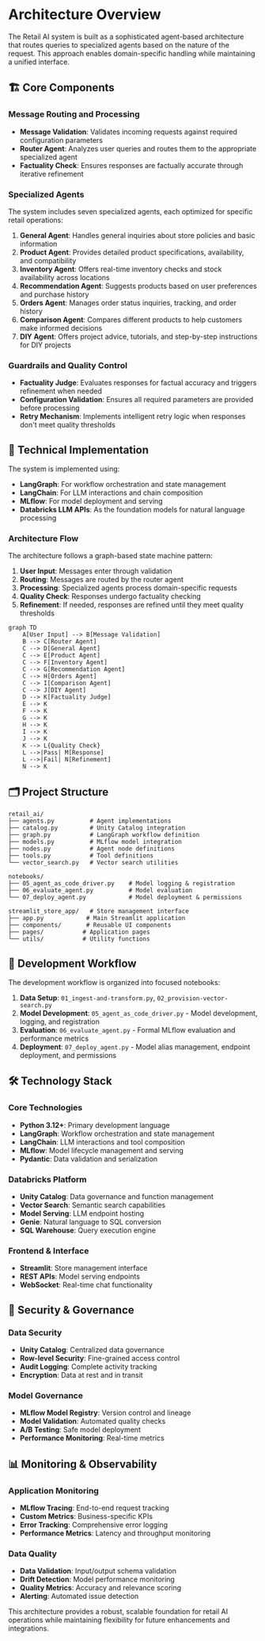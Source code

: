 # Architecture Overview

The Retail AI system is built as a sophisticated agent-based architecture that routes queries to specialized agents based on the nature of the request. This approach enables domain-specific handling while maintaining a unified interface.

## 🏗️ Core Components

### Message Routing and Processing

- **Message Validation**: Validates incoming requests against required configuration parameters
- **Router Agent**: Analyzes user queries and routes them to the appropriate specialized agent
- **Factuality Check**: Ensures responses are factually accurate through iterative refinement

### Specialized Agents

The system includes seven specialized agents, each optimized for specific retail operations:

1. **General Agent**: Handles general inquiries about store policies and basic information
2. **Product Agent**: Provides detailed product specifications, availability, and compatibility
3. **Inventory Agent**: Offers real-time inventory checks and stock availability across locations
4. **Recommendation Agent**: Suggests products based on user preferences and purchase history
5. **Orders Agent**: Manages order status inquiries, tracking, and order history
6. **Comparison Agent**: Compares different products to help customers make informed decisions
7. **DIY Agent**: Offers project advice, tutorials, and step-by-step instructions for DIY projects

### Guardrails and Quality Control

- **Factuality Judge**: Evaluates responses for factual accuracy and triggers refinement when needed
- **Configuration Validation**: Ensures all required parameters are provided before processing
- **Retry Mechanism**: Implements intelligent retry logic when responses don't meet quality thresholds

## 🔧 Technical Implementation

The system is implemented using:

- **LangGraph**: For workflow orchestration and state management
- **LangChain**: For LLM interactions and chain composition
- **MLflow**: For model deployment and serving
- **Databricks LLM APIs**: As the foundation models for natural language processing

### Architecture Flow

The architecture follows a graph-based state machine pattern:

1. **User Input**: Messages enter through validation
2. **Routing**: Messages are routed by the router agent
3. **Processing**: Specialized agents process domain-specific requests
4. **Quality Check**: Responses undergo factuality checking
5. **Refinement**: If needed, responses are refined until they meet quality thresholds

```mermaid
graph TD
    A[User Input] --> B[Message Validation]
    B --> C[Router Agent]
    C --> D[General Agent]
    C --> E[Product Agent]
    C --> F[Inventory Agent]
    C --> G[Recommendation Agent]
    C --> H[Orders Agent]
    C --> I[Comparison Agent]
    C --> J[DIY Agent]
    D --> K[Factuality Judge]
    E --> K
    F --> K
    G --> K
    H --> K
    I --> K
    J --> K
    K --> L{Quality Check}
    L -->|Pass| M[Response]
    L -->|Fail| N[Refinement]
    N --> K
```

## 🗂️ Project Structure

```
retail_ai/
├── agents.py          # Agent implementations
├── catalog.py         # Unity Catalog integration
├── graph.py           # LangGraph workflow definition
├── models.py          # MLflow model integration
├── nodes.py           # Agent node definitions
├── tools.py           # Tool definitions
└── vector_search.py   # Vector search utilities

notebooks/
├── 05_agent_as_code_driver.py    # Model logging & registration
├── 06_evaluate_agent.py          # Model evaluation
└── 07_deploy_agent.py            # Model deployment & permissions

streamlit_store_app/   # Store management interface
├── app.py            # Main Streamlit application
├── components/       # Reusable UI components
├── pages/           # Application pages
└── utils/           # Utility functions
```

## 🔄 Development Workflow

The development workflow is organized into focused notebooks:

1. **Data Setup**: `01_ingest-and-transform.py`, `02_provision-vector-search.py`
2. **Model Development**: `05_agent_as_code_driver.py` - Model development, logging, and registration
3. **Evaluation**: `06_evaluate_agent.py` - Formal MLflow evaluation and performance metrics
4. **Deployment**: `07_deploy_agent.py` - Model alias management, endpoint deployment, and permissions

## 🛠️ Technology Stack

### Core Technologies

- **Python 3.12+**: Primary development language
- **LangGraph**: Workflow orchestration and state management
- **LangChain**: LLM interactions and tool composition
- **MLflow**: Model lifecycle management and serving
- **Pydantic**: Data validation and serialization

### Databricks Platform

- **Unity Catalog**: Data governance and function management
- **Vector Search**: Semantic search capabilities
- **Model Serving**: LLM endpoint hosting
- **Genie**: Natural language to SQL conversion
- **SQL Warehouse**: Query execution engine

### Frontend & Interface

- **Streamlit**: Store management interface
- **REST APIs**: Model serving endpoints
- **WebSocket**: Real-time chat functionality

## 🔐 Security & Governance

### Data Security

- **Unity Catalog**: Centralized data governance
- **Row-level Security**: Fine-grained access control
- **Audit Logging**: Complete activity tracking
- **Encryption**: Data at rest and in transit

### Model Governance

- **MLflow Model Registry**: Version control and lineage
- **Model Validation**: Automated quality checks
- **A/B Testing**: Safe model deployment
- **Performance Monitoring**: Real-time metrics

## 📊 Monitoring & Observability

### Application Monitoring

- **MLflow Tracing**: End-to-end request tracking
- **Custom Metrics**: Business-specific KPIs
- **Error Tracking**: Comprehensive error logging
- **Performance Metrics**: Latency and throughput monitoring

### Data Quality

- **Data Validation**: Input/output schema validation
- **Drift Detection**: Model performance monitoring
- **Quality Metrics**: Accuracy and relevance scoring
- **Alerting**: Automated issue detection

This architecture provides a robust, scalable foundation for retail AI operations while maintaining flexibility for future enhancements and integrations. 